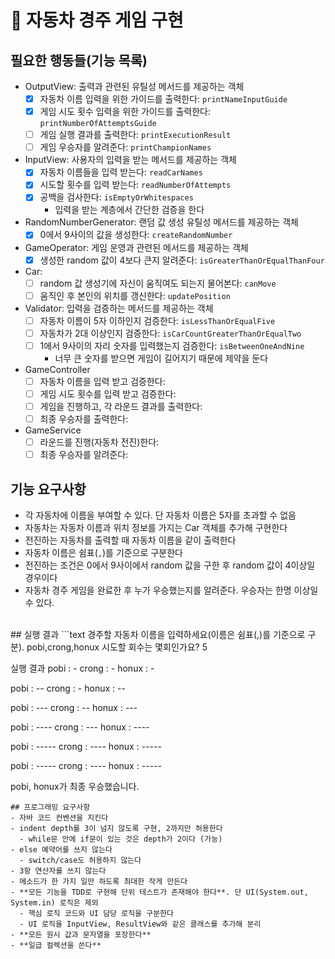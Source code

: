 # 📌 자동차 경주 게임 구현
## 필요한 행동들(기능 목록)
- OutputView: 출력과 관련된 유틸성 메서드를 제공하는 객체
  - [x] 자동차 이름 입력을 위한 가이드를 출력한다: `printNameInputGuide`
  - [x] 게임 시도 횟수 입력을 위한 가이드를 출력한다: `printNumberOfAttemptsGuide`
  - [ ] 게임 실행 결과를 출력한다: `printExecutionResult`
  - [ ] 게임 우승자를 알려준다: `printChampionNames`
- InputView: 사용자의 입력을 받는 메서드를 제공하는 객체
  - [x] 자동차 이름들을 입력 받는다: `readCarNames`
  - [x] 시도할 횟수를 입력 받는다: `readNumberOfAttempts`
  - [x] 공백을 검사한다: `isEmptyOrWhitespaces`
    - 입력을 받는 계층에서 간단한 검증을 한다
- RandomNumberGenerator: 랜덤 값 생성 유틸성 메서드를 제공하는 객체
  - [x] 0에서 9사이의 값을 생성한다: `createRandomNumber`
- GameOperator: 게임 운영과 관련된 메서드를 제공하는 객체
  - [x] 생성한 random 값이 4보다 큰지 알려준다: `isGreaterThanOrEqualThanFour`
- Car:
  - [ ] random 값 생성기에 자신이 움직여도 되는지 물어본다: `canMove`
  - [ ] 움직인 후 본인의 위치를 갱신한다: `updatePosition`
- Validator: 입력을 검증하는 메서드를 제공하는 객체
  - [ ] 자동차 이름이 5자 이하인지 검증한다: `isLessThanOrEqualFive`
  - [ ] 자동차가 2대 이상인지 검증한다: `isCarCountGreaterThanOrEqualTwo`
  - [ ] 1에서 9사이의 자리 숫자를 입력했는지 검증한다: `isBetweenOneAndNine`
    - 너무 큰 숫자를 받으면 게임이 길어지기 때문에 제약을 둔다
- GameController
  - [ ] 자동차 이름을 입력 받고 검증한다:
  - [ ] 게임 시도 횟수를 입력 받고 검증한다:
  - [ ] 게임을 진행하고, 각 라운드 결과를 출력한다: 
  - [ ] 최종 우승자를 출력한다:
- GameService
  - [ ] 라운드를 진행(자동차 전진)한다: 
  - [ ] 최종 우승자를 알려준다:

## 기능 요구사항
- 각 자동차에 이름을 부여할 수 있다. 단 자동차 이름은 5자를 초과할 수 없음
- 자동차는 자동차 이름과 위치 정보를 가지는 Car 객체를 추가해 구현한다
- 전진하는 자동차를 출력할 때 자동차 이름을 같이 출력한다
- 자동차 이름은 쉼표(`,`)를 기준으로 구분한다
- 전진하는 조건은 0에서 9사이에서 random 값을 구한 후 random 값이 4이상일 경우이다
- 자동차 경주 게임을 완료한 후 누가 우승했는지를 알려준다. 우승자는 한명 이상일 수 있다.
<br>
## 실행 결과
```text
경주할 자동차 이름을 입력하세요(이름은 쉼표(,)를 기준으로 구분).
pobi,crong,honux
시도할 회수는 몇회인가요?
5

실행 결과
pobi : -
crong : -
honux : -

pobi : --
crong : -
honux : --

pobi : ---
crong : --
honux : ---

pobi : ----
crong : ---
honux : ----

pobi : -----
crong : ----
honux : -----

pobi : -----
crong : ----
honux : -----

pobi, honux가 최종 우승했습니다.
```
## 프로그래밍 요구사항
- 자바 코드 컨벤션을 지킨다
- indent depth를 3이 넘지 않도록 구현, 2까지만 허용한다
  - while문 안에 if문이 있는 것은 depth가 2이다 (가능)
- else 예약어를 쓰지 않는다
  - switch/case도 허용하지 않는다
- 3항 연산자를 쓰지 않는다
- 메소드가 한 가지 일만 하도록 최대한 작게 만든다
- **모든 기능을 TDD로 구현해 단위 테스트가 존재해야 한다**. 단 UI(System.out, System.in) 로직은 제외
  - 핵심 로직 코드와 UI 담당 로직을 구분한다
  - UI 로직을 InputView, ResultView와 같은 클래스를 추가해 분리
- **모든 원시 값과 문자열을 포장한다**
- **일급 컬렉션을 쓴다**
